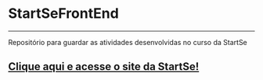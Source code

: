 # StartSeFrontEnd
***
Repositório para guardar as atividades desenvolvidas no curso da StartSe            
## [Clique aqui e acesse o site da StartSe!](https://www.startse.com/)


